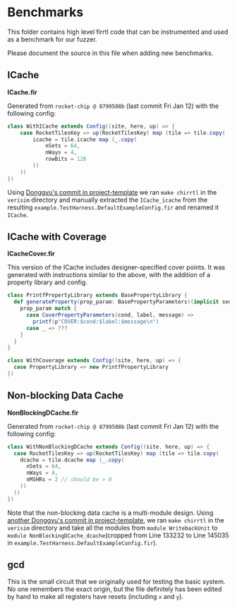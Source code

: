 # Benchmarks

This folder contains high level firrtl code that can be instrumented
and used as a benchmark for our fuzzer.

Please document the source in this file when adding new benchmarks.

## ICache

**ICache.fir**

Generated from `rocket-chip @ 8799508b` (last commit Fri Jan 12) with the
following config:

```.scala
class WithICache extends Config((site, here, up) => {
	case RocketTilesKey => up(RocketTilesKey) map (tile => tile.copy(
		icache = tile.icache map (_.copy(
			nSets = 64,
			nWays = 4,
			rowBits = 128
		))
	))
})
```

Using [Donggyu's commit in project-template](https://github.com/ucb-bar/project-template/commit/8a5fc95dedbccc7241a30888f2dac16fdf63c4f1)
we ran `make chirrtl` in the `verisim` directory and manually extracted the
`ICache_icache` from the resulting `example.TestHarness.DefaultExampleConfig.fir`
and renamed it `ICache`.

## ICache with Coverage

**ICacheCover.fir**

This version of the ICache includes designer-specified cover points. It was
generated with instructions similar to the above, with the addition of a
property library and config.

```scala
class PrintfPropertyLibrary extends BasePropertyLibrary {
  def generateProperty(prop_param: BasePropertyParameters)(implicit sourceInfo: SourceInfo) = {
    prop_param match {
      case CoverPropertyParameters(cond, label, message) =>
        printf(p"COVER:$cond:$label:$message\n")
      case _ => ???
    }
  }
}

class WithCoverage extends Config((site, here, up) => {
  case PropertyLibrary => new PrintfPropertyLibrary
})
```
## Non-blocking Data Cache

**NonBlockingDCache.fir**

Generated from `rocket-chip @ 8799508b` (last commit Fri Jan 12) with the
following config:

```.scala
class WithNonBlockingDCache extends Config((site, here, up) => {
  case RocketTilesKey => up(RocketTilesKey) map (tile => tile.copy(
    dcache = tile.dcache map (_.copy(
      nSets = 64,
      nWays = 4,
      nMSHRs = 2 // should be > 0
    ))
  ))
})
```

Note that the non-blocking data cache is a multi-module design.
Using [another Donggyu's commit in project-template](https://github.com/ucb-bar/project-template/commit/86da7216e814ce0ab181bf6e99e1b77fedadb42e),
we ran `make chirrtl` in the `verisim` directory and take all the modules from
`module WritebackUnit` to `module NonBlockingDCache_dcache`(cropped from
Line 133232 to Line 145035 in `example.TestHarness.DefaultExampleConfig.fir`).

## gcd

This is the small circuit that we originally used for testing the basic system.
No one remembers the exact origin, but the file definitely has been edited
by hand to make all registers have resets (including `x` and `y`).
